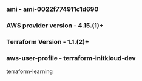 


### ami - ami-0022f774911c1d690
### AWS provider version - 4.15.(1)+
### Terraform Version - 1.1.(2)+
### aws-user-profile   - terraform-initkloud-dev

terraform-learning